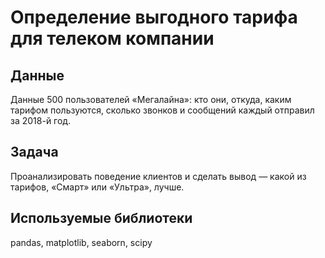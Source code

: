 # Определение выгодного тарифа для телеком компании
## Данные
Данные 500 пользователей «Мегалайна»: кто они, откуда, каким тарифом пользуются, сколько звонков и сообщений каждый отправил за 2018-й год.
## Задача
Проанализировать поведение клиентов и сделать вывод — какой из тарифов, «Смарт» или «Ультра», лучше.
## Используемые библиотеки
pandas, matplotlib, seaborn, scipy
